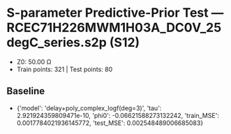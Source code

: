 # S-parameter Predictive-Prior Test — RCEC71H226MWM1H03A_DC0V_25degC_series.s2p (S12)
- Z0: 50.00 Ω
- Train points: 321  |  Test points: 80

## Baseline
- {'model': 'delay+poly_complex_logf(deg=3)', 'tau': 2.921924359809471e-10, 'phi0': -0.06621588273132242, 'train_MSE': 0.0017784021936145772, 'test_MSE': 0.002548489006685083}